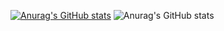 [![Anurag's GitHub stats](https://github-readme-stats.vercel.app/api?username=liamgrieve69)](https://github.com/anuraghazra/github-readme-stats)
![Anurag's GitHub stats](https://github-readme-stats.vercel.app/api?username=liamgrieve69&show_icons=true&theme=cobalt)
